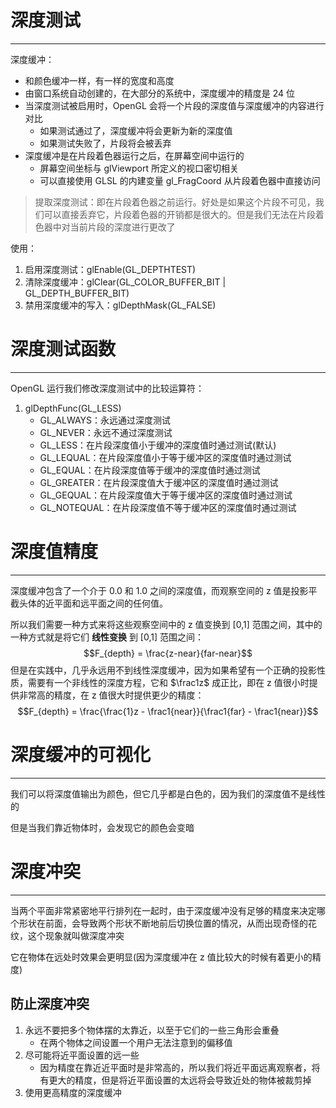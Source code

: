 # 深度测试
---

深度缓冲：
- 和颜色缓冲一样，有一样的宽度和高度
- 由窗口系统自动创建的，在大部分的系统中，深度缓冲的精度是 24 位
- 当深度测试被启用时，OpenGL 会将一个片段的深度值与深度缓冲的内容进行对比
	- 如果测试通过了，深度缓冲将会更新为新的深度值
	- 如果测试失败了，片段将会被丢弃
- 深度缓冲是在片段着色器运行之后，在屏幕空间中运行的
	- 屏幕空间坐标与 glViewport 所定义的视口密切相关
	- 可以直接使用 GLSL 的内建变量 gl_FragCoord 从片段着色器中直接访问

>提取深度测试：即在片段着色器之前运行。好处是如果这个片段不可见，我们可以直接丢弃它，片段着色器的开销都是很大的。但是我们无法在片段着色器中对当前片段的深度进行更改了

使用：
1. 启用深度测试：glEnable(GL_DEPTHTEST)
2. 清除深度缓冲：glClear(GL_COLOR_BUFFER_BIT | GL_DEPTH_BUFFER_BIT)
3. 禁用深度缓冲的写入：glDepthMask(GL_FALSE)

# 深度测试函数
---

OpenGL 运行我们修改深度测试中的比较运算符：
1. glDepthFunc(GL_LESS)
	- GL_ALWAYS：永远通过深度测试
	- GL_NEVER：永远不通过深度测试
	- GL_LESS：在片段深度值小于缓冲的深度值时通过测试(默认)
	- GL_LEQUAL：在片段深度值小于等于缓冲区的深度值时通过测试
	- GL_EQUAL：在片段深度值等于缓冲的深度值时通过测试
	- GL_GREATER：在片段深度值大于缓冲区的深度值时通过测试
	- GL_GEQUAL：在片段深度值大于等于缓冲区的深度值时通过测试
	- GL_NOTEQUAL：在片段深度值不等于缓冲区的深度值时通过测试

# 深度值精度
---

深度缓冲包含了一个介于 0.0 和 1.0 之间的深度值，而观察空间的 z 值是投影平截头体的近平面和远平面之间的任何值。

所以我们需要一种方式来将这些观察空间中的 z 值变换到 \[0,1] 范围之间，其中的一种方式就是将它们 **线性变换** 到 \[0,1] 范围之间：$$F_{depth} = \frac{z-near}{far-near}$$
但是在实践中，几乎永远用不到线性深度缓冲，因为如果希望有一个正确的投影性质，需要有一个非线性的深度方程，它和 $\frac1z$ 成正比，即在 z 值很小时提供非常高的精度，在 z 值很大时提供更少的精度：$$F_{depth} = \frac{\frac{1}z - \frac1{near}}{\frac1{far} - \frac1{near}}$$
# 深度缓冲的可视化
---

我们可以将深度值输出为颜色，但它几乎都是白色的，因为我们的深度值不是线性的

但是当我们靠近物体时，会发现它的颜色会变暗

# 深度冲突
---

当两个平面非常紧密地平行排列在一起时，由于深度缓冲没有足够的精度来决定哪个形状在前面，会导致两个形状不断地前后切换位置的情况，从而出现奇怪的花纹，这个现象就叫做深度冲突

它在物体在远处时效果会更明显(因为深度缓冲在 z 值比较大的时候有着更小的精度)

## 防止深度冲突

1. 永远不要把多个物体摆的太靠近，以至于它们的一些三角形会重叠
	- 在两个物体之间设置一个用户无法注意到的偏移值
2. 尽可能将近平面设置的远一些
	- 因为精度在靠近近平面时是非常高的，所以我们将近平面远离观察者，将有更大的精度，但是将近平面设置的太远将会导致近处的物体被裁剪掉
3. 使用更高精度的深度缓冲